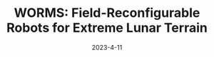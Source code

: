 ---
title: "WORMS: Field-Reconfigurable Robots for Extreme Lunar Terrain"
collection: publications
permalink: /publication/worms-ieee
# excerpt: 'This paper is about the number 3. The number 4 is left for future work.'
date: 2023-4-11
venue: 'IEEE Aerospace'
paperurl: 'https://ieeexplore.ieee.org/document/10115833'
---